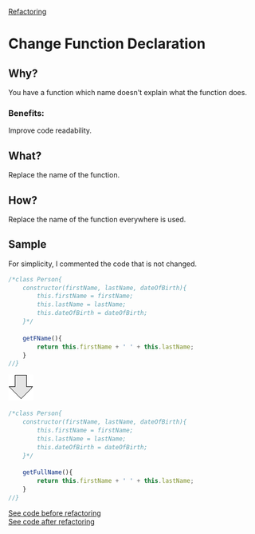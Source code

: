 [Refactoring](../../../../../)

# Change Function Declaration
## Why?
You have a function which name doesn't explain what the function does.
### Benefits:
Improve code readability.
## What?
Replace the name of the function.
## How?
Replace the name of the function everywhere is used.
## Sample
For simplicity, I commented the code that is not changed.
```js
/*class Person{
    constructor(firstName, lastName, dateOfBirth){
        this.firstName = firstName;
        this.lastName = lastName;
        this.dateOfBirth = dateOfBirth;
    }*/

    getFName(){
        return this.firstName + ' ' + this.lastName;
    }
//}
```
![After refactoring](../../../images/arrow.png)
```js
/*class Person{
    constructor(firstName, lastName, dateOfBirth){
        this.firstName = firstName;
        this.lastName = lastName;
        this.dateOfBirth = dateOfBirth;
    }*/ 

    getFullName(){
        return this.firstName + ' ' + this.lastName;
    }
//}
```

[See code before refactoring](changeFunctionDeclarationOriginal.js) <br/>
[See code after refactoring](changeFunctionDeclaration.js)